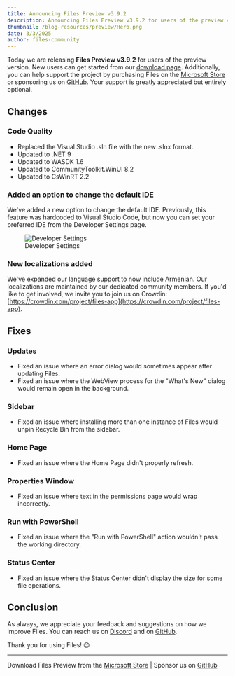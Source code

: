 ```yaml
---
title: Announcing Files Preview v3.9.2
description: Announcing Files Preview v3.9.2 for users of the preview version.
thumbnail: /blog-resources/preview/Hero.png
date: 3/3/2025
author: files-community
---
```


Today we are releasing **Files Preview v3.9.2** for users of the preview version. New users can get started from our [download page](/download/). Additionally, you can help support the project by purchasing Files on the [Microsoft Store](ms-windows-store://pdp/?ProductId=9NSQD9PKV3SS&cid=FilesWebsite) or sponsoring us on [GitHub](https://github.com/sponsors/yaira2). Your support is greatly appreciated but entirely optional.

## Changes

### Code Quality

- Replaced the Visual Studio .sln file with the new .slnx format.
- Updated to .NET 9
- Updated to WASDK 1.6
- Updated to CommunityToolkit.WinUI 8.2
- Updated to CsWinRT 2.2

### Added an option to change the default IDE

We've added a new option to change the default IDE. Previously, this feature was hardcoded to Visual Studio Code, but now you can set your preferred IDE from the Developer Settings page.

<figure>
    <img src="/blog-resources/v4/IDESettings.png" alt="Developer Settings" />
    <figcaption>Developer Settings</figcaption>
</figure>

### New localizations added

We've expanded our language support to now include Armenian. Our localizations are maintained by our dedicated community members. If you'd like to get involved, we invite you to join us on Crowdin: [https://crowdin.com/project/files-app](https://crowdin.com/project/files-app).

## Fixes

### Updates

- Fixed an issue where an error dialog would sometimes appear after updating Files.
- Fixed an issue where the WebView process for the "What's New" dialog would remain open in the background.

### Sidebar

- Fixed an issue where installing more than one instance of Files would unpin Recycle Bin from the sidebar.

### Home Page

- Fixed an issue where the Home Page didn't properly refresh.

### Properties Window

- Fixed an issue where text in the permissions page would wrap incorrectly.

### Run with PowerShell

- Fixed an issue where the "Run with PowerShell" action wouldn't pass the working directory.

### Status Center

- Fixed an issue where the Status Center didn't display the size for some file operations.

## Conclusion

As always, we appreciate your feedback and suggestions on how we improve Files. You can reach us on [Discord](https://discord.gg/files) and on [GitHub](https://github.com/files-community/Files/).

Thank you for using Files! 😊

---

Download Files Preview from the [Microsoft Store](ms-windows-store://pdp/?ProductId=9NSQD9PKV3SS&cid=FilesWebsite) | Sponsor us on [GitHub](https://github.com/sponsors/yaira2/)